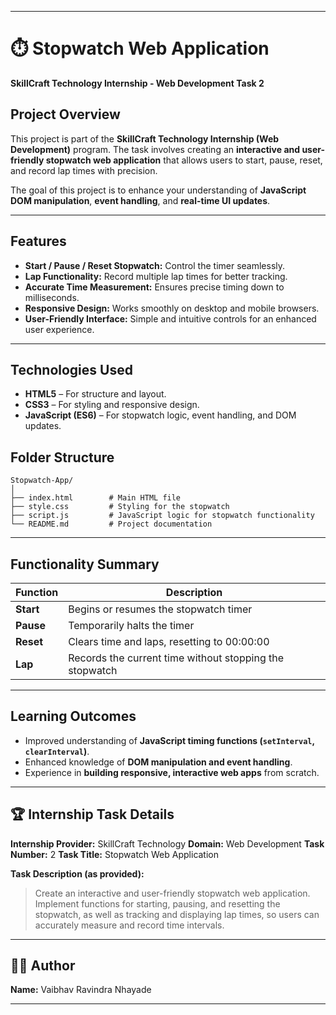 
---

# ⏱️ Stopwatch Web Application

**SkillCraft Technology Internship - Web Development Task 2**

## Project Overview

This project is part of the **SkillCraft Technology Internship (Web Development)** program.
The task involves creating an **interactive and user-friendly stopwatch web application** that allows users to start, pause, reset, and record lap times with precision.

The goal of this project is to enhance your understanding of **JavaScript DOM manipulation**, **event handling**, and **real-time UI updates**.

---

## Features

* **Start / Pause / Reset Stopwatch:** Control the timer seamlessly.
* **Lap Functionality:** Record multiple lap times for better tracking.
* **Accurate Time Measurement:** Ensures precise timing down to milliseconds.
* **Responsive Design:** Works smoothly on desktop and mobile browsers.
* **User-Friendly Interface:** Simple and intuitive controls for an enhanced user experience.

---

## Technologies Used

* **HTML5** – For structure and layout.
* **CSS3** – For styling and responsive design.
* **JavaScript (ES6)** – For stopwatch logic, event handling, and DOM updates.

## Folder Structure

```
Stopwatch-App/
│
├── index.html        # Main HTML file
├── style.css         # Styling for the stopwatch
├── script.js         # JavaScript logic for stopwatch functionality
└── README.md         # Project documentation
```

---

## Functionality Summary

| Function  | Description                                             |
| --------- | ------------------------------------------------------- |
| **Start** | Begins or resumes the stopwatch timer                   |
| **Pause** | Temporarily halts the timer                             |
| **Reset** | Clears time and laps, resetting to 00:00:00             |
| **Lap**   | Records the current time without stopping the stopwatch |

---

## Learning Outcomes

* Improved understanding of **JavaScript timing functions (`setInterval`, `clearInterval`)**.
* Enhanced knowledge of **DOM manipulation and event handling**.
* Experience in **building responsive, interactive web apps** from scratch.

---

## 🏆 Internship Task Details

**Internship Provider:** SkillCraft Technology
**Domain:** Web Development
**Task Number:** 2
**Task Title:** Stopwatch Web Application

**Task Description (as provided):**

> Create an interactive and user-friendly stopwatch web application.
> Implement functions for starting, pausing, and resetting the stopwatch, as well as tracking and displaying lap times, so users can accurately measure and record time intervals.

---

## 👨‍💻 Author

**Name:** Vaibhav Ravindra Nhayade

---
